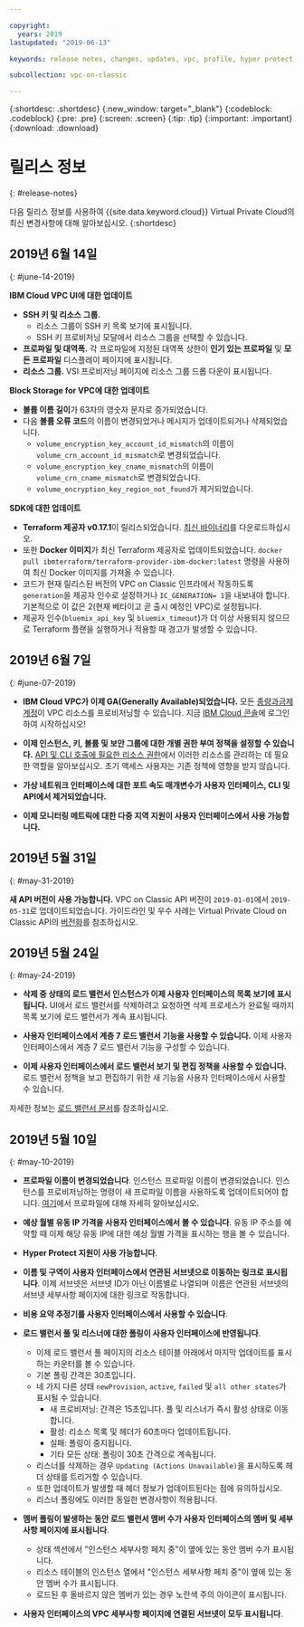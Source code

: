 ```yaml
---

copyright:
  years: 2019
lastupdated: "2019-06-13"

keywords: release notes, changes, updates, vpc, profile, hyper protect, estimator, load balancer

subcollection: vpc-on-classic

---
```


{:shortdesc: .shortdesc}
{:new_window: target="_blank"}
{:codeblock: .codeblock}
{:pre: .pre}
{:screen: .screen}
{:tip: .tip}
{:important: .important}
{:download: .download}

# 릴리스 정보
{: #release-notes}

다음 릴리스 정보를 사용하여 {{site.data.keyword.cloud}} Virtual Private Cloud의 최신 변경사항에 대해 알아보십시오.
{:shortdesc}

## 2019년 6월 14일
{: #june-14-2019}

**IBM Cloud VPC UI에 대한 업데이트**

- **SSH 키 및 리소스 그룹.**
    * 리소스 그룹이 SSH 키 목록 보기에 표시됩니다.
    * SSH 키 프로비저닝 모달에서 리소스 그룹을 선택할 수 있습니다.
- **프로파일 및 대역폭.** 각 프로파일에 지정된 대역폭 상한이 **인기 있는 프로파일** 및 **모든 프로파일** 디스플레이 페이지에 표시됩니다.
- **리소스 그룹.** VSI 프로비저닝 페이지에 리소스 그룹 드롭 다운이 표시됩니다.

**Block Storage for VPC에 대한 업데이트**
- **볼륨 이름 길이**가 63자의 영숫자 문자로 증가되었습니다.
- 다음 **볼륨 오류 코드**의 이름이 변경되었거나 메시지가 업데이트되거나 삭제되었습니다.
    * `volume_encryption_key_account_id_mismatch`의 이름이 `volume_crn_account_id_mismatch`로 변경되었습니다.
    * `volume_encryption_key_cname_mismatch`의 이름이 `volume_crn_cname_mismatch`로 변경되었습니다.
    * `volume_encryption_key_region_not_found`가 제거되었습니다.

**SDK에 대한 업데이트**

- **Terraform 제공자 v0.17.1**이 릴리스되었습니다. [최신 바이너리](https://github.com/IBM-Cloud/terraform-provider-ibm/releases/tag/v0.17.1)를 다운로드하십시오.
- 또한 **Docker 이미지**가 최신 Terraform 제공자로 업데이트되었습니다. `docker pull ibmterraform/terraform-provider-ibm-docker:latest` 명령을 사용하여 최신 Docker 이미지를 가져올 수 있습니다.
- 코드가 현재 릴리스된 버전의 VPC on Classic 인프라에서 작동하도록 `generation`을 제공자 인수로 설정하거나 `IC_GENERATION= 1`을 내보내야 합니다. 기본적으로 이 값은 2(현재 베타이고 곧 출시 예정인 VPC)로 설정됩니다.
- 제공자 인수(`bluemix_api_key` 및 `bluemix_timeout`)가 더 이상 사용되지 않으므로 Terraform 플랜을 실행하거나 적용할 때 경고가 발생할 수 있습니다.

## 2019년 6월 7일
{: #june-07-2019}

- **IBM Cloud VPC가 이제 GA(Generally Available)되었습니다.** 모든 [종량과금제 계정](/docs/account?topic=account-accounts)이 VPC 리소스를 프로비저닝할 수 있습니다.
지금 [IBM Cloud 콘솔](https://{DomainName}/vpc/overview)에 로그인하여 시작하십시오!

- **이제 인스턴스, 키, 볼륨 및 보안 그룹에 대한 개별 권한 부여 정책을 설정할 수 있습니다.** [API 및 CLI 호출에 필요한 리소스 권한](/docs/vpc-on-classic?topic=vpc-on-classic-resource-authorizations-required-for-api-and-cli-calls)에서 이러한 리소스를 관리하는 데 필요한 역할을 알아보십시오. 초기 액세스 사용자는 기존 정책에 영향을 받지 않습니다.

- **가상 네트워크 인터페이스에 대한 포트 속도 매개변수가 사용자 인터페이스, CLI 및 API에서 제거되었습니다.**

- **이제 모니터링 메트릭에 대한 다중 지역 지원이 사용자 인터페이스에서 사용 가능합니다.**


## 2019년 5월 31일
{: #may-31-2019}

**새 API 버전이 사용 가능합니다.** VPC on Classic API 버전이 `2019-01-01`에서 `2019-05-31`로 업데이트되었습니다. 가이드라인 및 우수 사례는 Virtual Private Cloud on Classic API의 [버전화](https://{DomainName}/apidocs/vpc-on-classic#versioning)를 참조하십시오.

## 2019년 5월 24일
{: #may-24-2019}

- **삭제 중 상태의 로드 밸런서 인스턴스가 이제 사용자 인터페이스의 목록 보기에 표시됩니다.** UI에서 로드 밸런서를 삭제하려고 요청하면 삭제 프로세스가 완료될 때까지 목록 보기에 로드 밸런서가 계속 표시됩니다.

- **사용자 인터페이스에서 계층 7 로드 밸런서 기능을 사용할 수 있습니다.** 이제 사용자 인터페이스에서 계층 7 로드 밸런서 기능을 구성할 수 있습니다.

- **이제 사용자 인터페이스에서 로드 밸런서 보기 및 편집 정책을 사용할 수 있습니다.** 로드 밸런서 정책을 보고 편집하기 위한 새 기능을 사용자 인터페이스에서 사용할 수 있습니다.

자세한 정보는 [로드 밸런서 문서](/docs/infrastructure/vpc-on-classic-network?topic=vpc-on-classic-network---using-load-balancers-in-ibm-cloud-vpc)를 참조하십시오.


## 2019년 5월 10일
{: #may-10-2019}


- **프로파일 이름이 변경되었습니다**. 인스턴스 프로파일 이름이 변경되었습니다. 인스턴스를 프로비저닝하는 명령이 새 프로파일 이름을 사용하도록 업데이트되어야 합니다. [여기](/docs/vpc-on-classic-vsi?topic=vpc-on-classic-vsi-profiles)에서 프로파일에 대해 자세히 알아보십시오.

- **예상 월별 유동 IP 가격을 사용자 인터페이스에서 볼 수 있습니다**. 유동 IP 주소를 예약할 때 이제 해당 유동 IP에 대한 예상 월별 가격을 표시하는 행을 볼 수 있습니다.

- **Hyper Protect 지원이 사용 가능합니다**.

- **이름 및 구역이 사용자 인터페이스에서 연관된 서브넷으로 이동하는 링크로 표시됩니다**. 이제 서브넷은 서브넷 ID가 아닌 이름별로 나열되며 이름은 연관된 서브넷의 서브넷 세부사항 페이지에 대한 링크로 작동합니다.

- **비용 요약 추정기를 사용자 인터페이스에서 사용할 수 있습니다**.

- **로드 밸런서 풀 및 리스너에 대한 폴링이 사용자 인터페이스에 반영됩니다**.

    * 이제 로드 밸런서 풀 페이지의 리소스 테이블 아래에서 마지막 업데이트를 표시하는 카운터를 볼 수 있습니다.
    * 기본 폴링 간격은 30초입니다.
    * 네 가지 다른 상태 `newProvision`, `active`, `failed` 및 `all other states`가 표시될 수 있습니다.
        * 새 프로비저닝: 간격은 15초입니다. 풀 및 리스너가 즉시 활성 상태로 이동합니다.
        * 활성: 리소스 목록 및 헤더가 60초마다 업데이트됩니다.
        * 실패: 폴링이 중지됩니다.
        * 기타 모든 상태: 폴링이 30초 간격으로 계속됩니다.
    * 리스너를 삭제하는 경우 `Updating (Actions Unavailable)`을 표시하도록 헤더 상태를 트리거할 수 있습니다.
    * 또한 업데이트가 발생할 때 헤더 정보가 업데이트된다는 점에 유의하십시오.
    * 리스너 폴링에도 이러한 동일한 변경사항이 적용됩니다.

- **멤버 폴링이 발생하는 동안 로드 밸런서 멤버 수가 사용자 인터페이스의 멤버 및 세부사항 페이지에 표시됩니다**.

    * 상태 섹션에서 "인스턴스 세부사항 페치 중"이 옆에 있는 동안 멤버 수가 표시됩니다.
    * 리소스 테이블의 인스턴스 열에서 "인스턴스 세부사항 페치 중"이 옆에 있는 동안 멤버 수가 표시됩니다.
    * 로드된 후 올바르지 않은 멤버가 있는 경우 노란색 주의 아이콘이 표시됩니다.

- **사용자 인터페이스의 VPC 세부사항 페이지에 연결된 서브넷이 모두 표시됩니다**.
